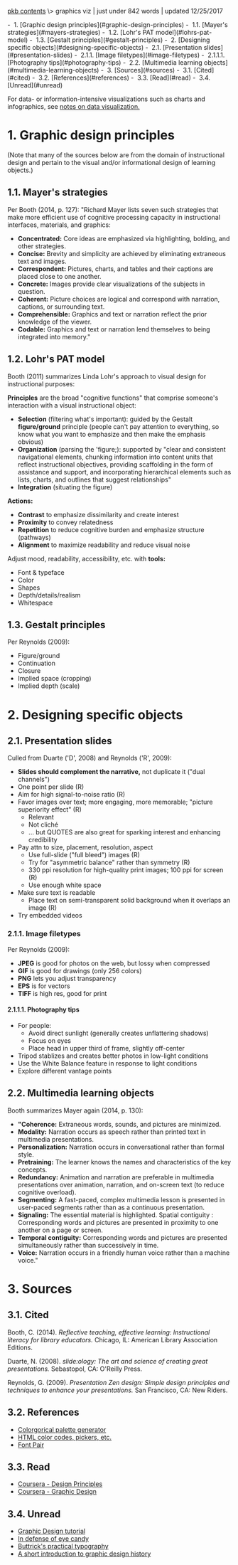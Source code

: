 <p class="path"><a href="../pkb.html">pkb contents</a> \> graphics viz | just under 842 words | updated 12/25/2017</p><div class="TOC">- &nbsp;1. [Graphic design principles](#graphic-design-principles)
	- &nbsp;1.1. [Mayer's strategies](#mayers-strategies)
	- &nbsp;1.2. [Lohr's PAT model](#lohrs-pat-model)
	- &nbsp;1.3. [Gestalt principles](#gestalt-principles)
- &nbsp;2. [Designing specific objects](#designing-specific-objects)
	- &nbsp;2.1. [Presentation slides](#presentation-slides)
		- &nbsp;2.1.1. [Image filetypes](#image-filetypes)
			- &nbsp;2.1.1.1. [Photography tips](#photography-tips)
	- &nbsp;2.2. [Multimedia learning objects](#multimedia-learning-objects)
- &nbsp;3. [Sources](#sources)
	- &nbsp;3.1. [Cited](#cited)
	- &nbsp;3.2. [References](#references)
	- &nbsp;3.3. [Read](#read)
	- &nbsp;3.4. [Unread](#unread)
</div>


For data- or information-intensive visualizations such as charts and infographics, see [notes on data visualization.](https://jtkovacs.github.io/refs/data-viz.html)


# 1. Graphic design principles

(Note that many of the sources below are from the domain of instructional design and pertain to the visual and/or informational design of learning objects.)

## 1.1. Mayer's strategies

Per Booth (2014, p. 127): "Richard Mayer lists seven such strategies that make more efficient use of cognitive processing capacity in instructional interfaces, materials, and graphics:

- **Concentrated:** Core ideas are emphasized via highlighting, bolding, and other strategies.
- **Concise:** Brevity and simplicity are achieved by eliminating extraneous text and images.
- **Correspondent:** Pictures, charts, and tables and their captions are placed close to one another.
- **Concrete:** Images provide clear visualizations of the subjects in question.
- **Coherent:** Picture choices are logical and correspond with narration, captions, or surrounding text.
- **Comprehensible:** Graphics and text or narration reflect the prior knowledge of the viewer.
- **Codable:** Graphics and text or narration lend themselves to being integrated into memory."

## 1.2. Lohr's PAT model

Booth (2011) summarizes Linda Lohr's approach to visual design for instructional purposes:

**Principles** are the broad "cognitive functions" that comprise someone's interaction with a visual instructional object:

- **Selection** (filtering what's important): guided by the Gestalt **figure/ground** principle (people can't pay attention to everything, so know what you want to emphasize and then make the emphasis obvious)
- **Organization** (parsing the 'figure;): supported by "clear and consistent navigational elements, chunking information into content units that reflect instructional objectives, providing scaffolding in the form of assistance and support, and incorporating hierarchical elements such as lists, charts, and outlines that suggest relationships"
- **Integration** (situating the figure)

**Actions:**

- **Contrast** to emphasize dissimilarity and create interest
- **Proximity** to convey relatedness
- **Repetition** to reduce cognitive burden and emphasize structure (pathways)
- **Alignment** to maximize readability and reduce visual noise

Adjust mood, readability, accessibility, etc. with **tools:**

- Font & typeface
- Color
- Shapes
- Depth/details/realism
- Whitespace

## 1.3. Gestalt principles

Per Reynolds (2009):

- Figure/ground
- Continuation
- Closure
- Implied space (cropping)
- Implied depth (scale)




# 2. Designing specific objects

## 2.1. Presentation slides

Culled from Duarte ('D', 2008) and Reynolds ('R', 2009):

- **Slides should complement the narrative,** not duplicate it ("dual channels")
- One point per slide (R)
- Aim for high signal-to-noise ratio (R)
- Favor images over text; more engaging, more memorable; "picture superiority effect" (R)
    - Relevant
    - Not cliché
    - ... but QUOTES are also great for sparking interest and enhancing credibility
- Pay attn to size, placement, resolution, aspect
    - Use full-slide ("full bleed") images (R)
    - Try for "asymmetric balance" rather than symmetry (R)
    - 330 ppi resolution for high-quality print images; 100 ppi for screen (R)
    - Use enough white space
- Make sure text is readable
    - Place text on semi-transparent solid background when it overlaps an image (R)
- Try embedded videos

### 2.1.1. Image filetypes

Per Reynolds (2009):

- **JPEG** is good for photos on the web, but lossy when compressed
- **GIF** is good for drawings (only 256 colors)
- **PNG** lets you adjust transparency
- **EPS** is for vectors
- **TIFF** is high res, good for print

#### 2.1.1.1. Photography tips

- For people:
    - Avoid direct sunlight (generally creates unflattering shadows)
    - Focus on eyes
    - Place head in upper third of frame, slightly off-center
- Tripod stablizes and creates better photos in low-light conditions
- Use the White Balance feature in response to light conditions
- Explore different vantage points


## 2.2. Multimedia learning objects

Booth summarizes Mayer again (2014, p. 130):

- **"Coherence:** Extraneous words, sounds, and pictures are minimized.
- **Modality:** Narration occurs as speech rather than printed text in multimedia presentations.
- **Personalization:** Narration occurs in conversational rather than formal style.
- **Pretraining:** The learner knows the names and characteristics of the key concepts.
- **Redundancy:** Animation and narration are preferable in multimedia presentations over animation, narration, and on-screen text (to reduce cognitive overload).
- **Segmenting:** A fast-paced, complex multimedia lesson is presented in user-paced segments rather than as a continuous presentation.
- **Signaling:** The essential material is highlighted. Spatial contiguity : Corresponding words and pictures are presented in proximity to one another on a page or screen.
- **Temporal contiguity:** Corresponding words and pictures are presented simultaneously rather than successively in time.
- **Voice:** Narration occurs in a friendly human voice rather than a machine voice."





# 3. Sources

## 3.1. Cited

Booth, C. (2014). _Reflective teaching, effective learning: Instructional literacy for library educators._ Chicago, IL: American Library Association Editions.

Duarte, N. (2008). _slide:ology: The art and science of creating great presentations._ Sebastopol, CA: O'Reilly Press.

Reynolds, G. (2009). _Presentation Zen design: Simple design principles and techniques to enhance your presentations._ San Francisco, CA: New Riders.

## 3.2. References

- [Colorgorical palette generator](http://vrl.cs.brown.edu/color)
- [HTML color codes, pickers, etc.](http://htmlcolorcodes.com/)
- [Font Pair](http://fontpair.co/)

## 3.3. Read

- [Coursera - Design Principles](https://www.coursera.org/learn/design-principles)
- [Coursera - Graphic Design](https://www.coursera.org/learn/fundamentals-of-graphic-design)

## 3.4. Unread

- [Graphic Design tutorial](http://www.afterhoursprogramming.com/tutorial/Graphic-Design/Introduction/)
- [In defense of eye candy](http://alistapart.com/article/indefenseofeyecandy)
- [Buttrick's practical typography](http://practicaltypography.com/index.html#toc)
- [A short introduction to graphic design history](http://www.designhistory.org/index.html)
